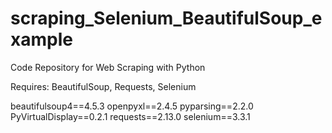 # scraping_Selenium_BeautifulSoup_example
Code Repository for Web Scraping with Python

Requires: BeautifulSoup, Requests, Selenium

beautifulsoup4==4.5.3
openpyxl==2.4.5
pyparsing==2.2.0
PyVirtualDisplay==0.2.1
requests==2.13.0
selenium==3.3.1
